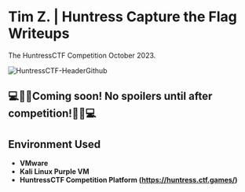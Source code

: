 <h1>Tim Z. | Huntress Capture the Flag Writeups  </h1>
The HuntressCTF Competition October 2023.

![HuntressCTF-HeaderGithub](https://github.com/ZtheAPT/HuntressCTF-Writeups/assets/145877472/c09d6549-7308-4bf5-95fc-eadc1af0a00f)


<h2>💻🕵️‍♂️Coming soon! No spoilers until after competition!🕵️‍♂️💻</h2>




<h2>Environment Used</h2>

- <b>VMware</b>
- <b>Kali Linux Purple VM</b>
- <b>HuntressCTF Competition Platform (https://huntress.ctf.games/) </b>




